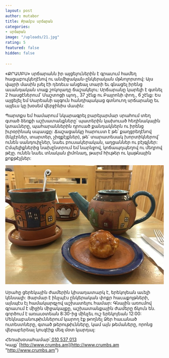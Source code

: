 ```yaml
---
layout: post
author: mutabor
title: Քրամբս սրճարան
categories:
- սրճարան
image: "/uploads/21.jpg"
rating: 5
featured: false
hidden: false

---
```

«ՔՐԱՄԲՍ» սրճարանն իր այցելուներին է գրաւում համեղ հացաբուլկեղէնով ու անմիջական-ընկերական մթնոլորտով: Այս վայրի մասին լսել էի դեռեւս անցեալ տարի եւ գնացել իրենց աւանդական տաք շոկոլադը ճաշակելու: Սրճարանը կարելի է գտնել 2 հասցէներում՝ Մաշտոցի պող., 37 շէնք ու Բայրոնի փող., 6 շէնք: Ես այցելել եմ Սարեանի այգուն հանդիպակաց գտնուող սրճարանը եւ այլեւս կը խօսեմ վերջինիս մասին:

Պարտքս եմ համարում նկարագրել բարեյարմար սրահում տեղ գտած ձեռքի աշխատանքները՝ պատերին կախուած հեղինակային կտաւները, պահարաններին դրուած քանդակներն ու իրենց իւրօրինակ սպասքը: Ճաշացանկը հարուստ է թե՛ քաղցրեղէնով (եկլէրներ, տարտեր, չիզքէյքներ), թե՛ տարատեսակ խորտիկներով՝ ունեն սանդուիչներ, նաեւ բուսակերական, աղցաններ ու բէյգլներ: Ըմպելիքներից նախընտրում եմ նարնջով, կոճապղպեղով ու մեղրով թէյը. ունեն նաեւ տնական լիմոնադ, թարմ հիւթեր ու կաթնային քոքթէյլներ:

![](/uploads/20.jpg)

Սրահը ցերեկային ժամերին կիսադատարկ է, երեկոյեան աւելի կենսալի: Յարմար է ինչպէս ընկերական փոքր հաւաքոյթների, այնպէս էլ համակարգչով աշխատելու համար: Գնային առումով գրաւում է միջին միջակայքը, աշխատանքային ժամերը ճկուն են. գործում է առաւօտեան 8:30-ից մինչեւ ուշ երեկոյեան 12:00: Մեկնաբանութիւններում կարող էք թողնել Ձեր հաւանած ուտեստները, գտած թերութիւնները, կամ այն թեմաները, որոնց վերաբերեալ կուզէիք մեզ մօտ կարդալ:

Հեռախօսահամար՝[ 010 537 013]()  
Կայք՝ [http://www.crumbs.am](http://www.crumbs.am "http://www.crumbs.am")